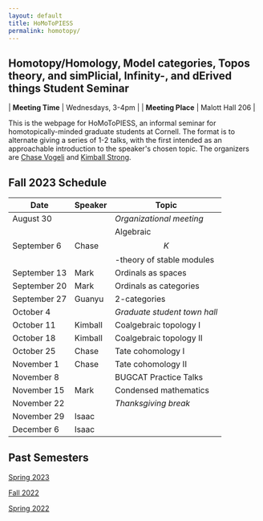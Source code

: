 ```yaml
---
layout: default
title: HoMoToPIESS
permalink: homotopy/
---
```

## **Ho**motopy/**Ho**mology, **Mo**del categories, **To**pos theory, and sim**P**licial, **I**nfinity-, and d**E**rived things **S**tudent **S**eminar

| __Meeting Time__ | Wednesdays, 3-4pm |
| __Meeting Place__ | Malott Hall 206 |

This is the webpage for HoMoToPIESS, an informal seminar for homotopically-minded graduate students at Cornell. The format is to alternate giving a series of 1-2 talks, with the first intended as an approachable introduction to the speaker's chosen topic. The organizers are [Chase Vogeli](https://e.math.cornell.edu/people/vogeli/) and [Kimball Strong](https://e.math.cornell.edu/people/Kimball_Strong/).

## Fall 2023 Schedule

| Date | Speaker | Topic |
| --- | --- | --- |
| August 30    |  | *Organizational meeting* |
| September 6  | Chase | Algebraic $$K$$-theory of stable modules |
| September 13 | Mark | Ordinals as spaces |
| September 20 | Mark | Ordinals as categories |
| September 27 | Guanyu | 2-categories |
| October 4    |  | *Graduate student town hall* |
| October 11   | Kimball | Coalgebraic topology I |
| October 18   | Kimball | Coalgebraic topology II |
| October 25   | Chase | Tate cohomology I |
| November 1   | Chase | Tate cohomology II |
| November 8   |  | BUGCAT Practice Talks |
| November 15  | Mark | Condensed mathematics |
| November 22  |  | *Thanksgiving break* |
| November 29  | Isaac |  |
| December 6   | Isaac |  |

## Past Semesters

[Spring 2023](sp23.html)

[Fall 2022](fa22.html)

[Spring 2022](sp22.html)
